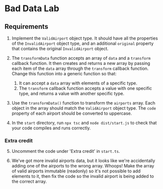 # Bad Data Lab

## Requirements

1. Implement the `ValidAirport` object type. It should have all the properties of
the `InvalidAirport` object type, and an additional `original` property that contains
the original `InvalidAirport` object.

2. The `transformData` function accepts an array of `data` and a `transform` callback
function. It then creates and returns a new array by passing each item of the `data`
array through the `transform` callback function. Change this function into a generic
function so that:
    1. It can accept a `data` array with elements of a specific type.
    2. The `transform` callback function accepts a value with one specific type, and
    returns a value with another specific type.

3. Use the `transformData()` function to transform the `airports` array. Each object
in the array should match the `ValidAirport` object type. The `code` property of each
airport should be converted to uppercase.

4. In the `start` directory, run `npx tsc` and `node dist/start.js` to check that your
code compiles and runs correctly.

### Extra credit

5. Uncomment the code under 'Extra credit' in `start.ts`.

6. We've got more invalid airports data, but it looks like we're accidentally adding one
of the airports to the wrong array. Whoops! Make the array of valid airports immutable (readonly)
so it's not possible to add elements to it, then fix the code so the invalid airport is being added
to the correct array.
